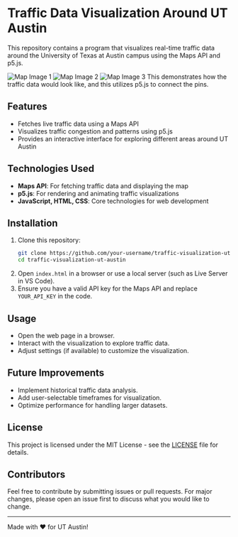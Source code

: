 # Traffic Data Visualization Around UT Austin

This repository contains a program that visualizes real-time traffic data around the University of Texas at Austin campus using the Maps API and p5.js.

![Map Image 1](https://github.com/user-attachments/assets/7be310d1-3e24-436b-9b5e-666980a2b109)
![Map Image 2](https://github.com/user-attachments/assets/cda4e2d2-e33c-43e1-8ca9-df0f12e9f03c)
![Map Image 3](https://github.com/user-attachments/assets/ba85eb26-84af-452c-bb62-1d88ea72984e)
This demonstrates how the traffic data would look like, and this utilizes p5.js to connect the pins.

## Features
- Fetches live traffic data using a Maps API
- Visualizes traffic congestion and patterns using p5.js
- Provides an interactive interface for exploring different areas around UT Austin

## Technologies Used
- **Maps API**: For fetching traffic data and displaying the map
- **p5.js**: For rendering and animating traffic visualizations
- **JavaScript, HTML, CSS**: Core technologies for web development

## Installation
1. Clone this repository:
   ```sh
   git clone https://github.com/your-username/traffic-visualization-ut-austin.git
   cd traffic-visualization-ut-austin
   ```
2. Open `index.html` in a browser or use a local server (such as Live Server in VS Code).
3. Ensure you have a valid API key for the Maps API and replace `YOUR_API_KEY` in the code.

## Usage
- Open the web page in a browser.
- Interact with the visualization to explore traffic data.
- Adjust settings (if available) to customize the visualization.

## Future Improvements
- Implement historical traffic data analysis.
- Add user-selectable timeframes for visualization.
- Optimize performance for handling larger datasets.

## License
This project is licensed under the MIT License - see the [LICENSE](LICENSE) file for details.

## Contributors
Feel free to contribute by submitting issues or pull requests. For major changes, please open an issue first to discuss what you would like to change.

---
Made with ❤️ for UT Austin!

